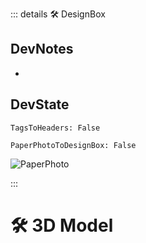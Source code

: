 ::: details 🛠 <dev>DesignBox</dev> 

## DevNotes
- 

## DevState

`TagsToHeaders: False`

`PaperPhotoToDesignBox: False` 

![PaperPhoto](/PaperPhoto/0028.jpg)

:::

# 🛠 3D Model